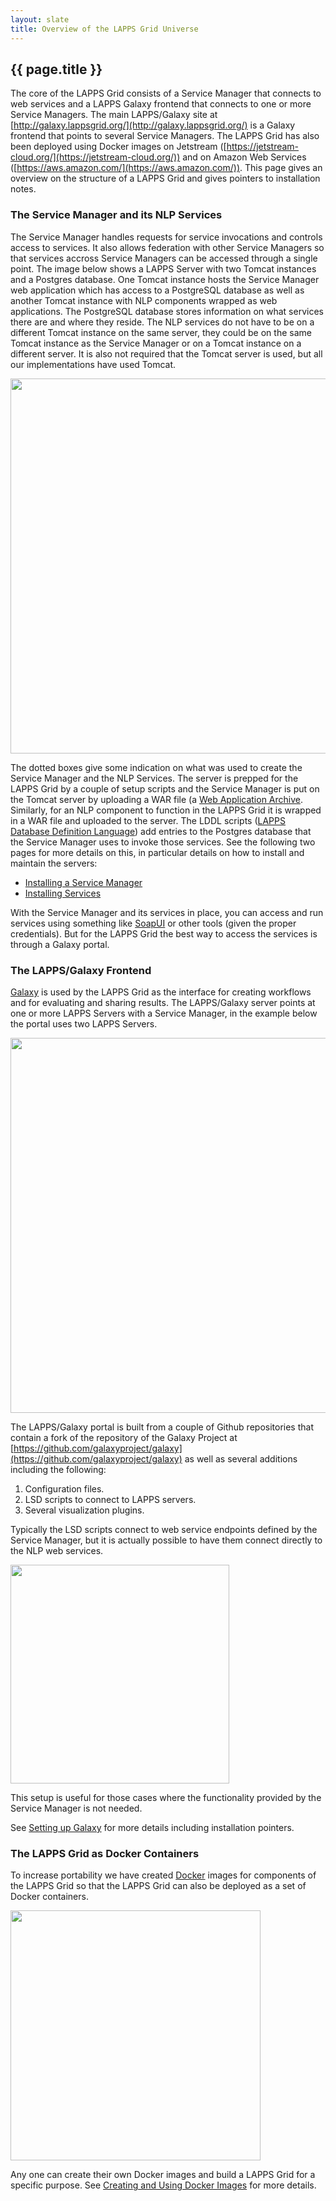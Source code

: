 ```yaml
---
layout: slate
title: Overview of the LAPPS Grid Universe
---
```


## {{ page.title }}

The core of the LAPPS Grid consists of a Service Manager that connects to web services and a LAPPS Galaxy frontend that connects to one or more Service Managers. The main LAPPS/Galaxy site at [http://galaxy.lappsgrid.org/](http://galaxy.lappsgrid.org/) is a Galaxy frontend that points to several Service Managers. The LAPPS Grid has also been deployed using Docker images on Jetstream ([https://jetstream-cloud.org/](https://jetstream-cloud.org/)) and on Amazon Web Services ([https://aws.amazon.com/](https://aws.amazon.com/)). This page gives an overview on the structure of a LAPPS Grid and gives pointers to installation notes.


### The Service Manager and its NLP Services

The Service Manager handles requests for service invocations and controls access to services. It also allows federation with other Service Managers so that services accross Service Managers can be accessed through a single point. The image below shows a LAPPS Server with two Tomcat instances and a Postgres database. One Tomcat instance hosts the Service Manager web application which has access to a PostgreSQL database as well as another Tomcat instance with NLP components wrapped as web applications. The PostgreSQL database stores information on what services there are and where they reside. The NLP services do not have to be on a different Tomcat instance on the same server, they could be on the same Tomcat instance as the Service Manager or on a Tomcat instance on a different server. It is also not required that the Tomcat server is used, but all our implementations have used Tomcat.

<div class="image">
<img src="https://lapps.github.io/installation/images/lapps-server.png" width="600">
<!--
NOTE: add the following once you have figured out the styles so it displays well
<div class="caption">LAPPS Server with two Tomcat instances and a Postgres database</div>
-->
</div>

The dotted boxes give some indication on what was used to create the Service Manager and the NLP Services. The server is prepped for the LAPPS Grid by a couple of setup scripts and the Service Manager is put on the Tomcat server by uploading a WAR file (a <a href="https://en.wikipedia.org/wiki/WAR_(file_format)">Web Application Archive</a>. Similarly, for an NLP component to function in the LAPPS Grid it is wrapped in a WAR file and uploaded to the server. The LDDL scripts ([LAPPS Database Definition Language](http://www.lappsgrid.org/software/lddl/)) add entries to the Postgres database that the Service Manager uses to invoke those services. See the following two pages for more details on this, in particular details on how to install and maintain the servers:

- [Installing a Service Manager](service_manager.html)
- [Installing Services](services.html)

With the Service Manager and its services in place, you can access and run services using something like [SoapUI](https://www.soapui.org/) or other tools (given the proper credentials). But for the LAPPS Grid the best way to access the services is through a Galaxy portal.


### The LAPPS/Galaxy Frontend

[Galaxy](https://galaxyproject.org/) is used by the LAPPS Grid as the interface for creating workflows and for evaluating and sharing results. The LAPPS/Galaxy server points at one or more LAPPS Servers with a Service Manager, in the example below the portal uses two LAPPS Servers.

<div class="image">
<img src="https://lapps.github.io/installation/images/lapps-galaxy.png" width="600">
<div class="caption"></div>
</div>

<!--
[https://www.nginx.com](https://www.nginx.com)
-->

The LAPPS/Galaxy portal is built from a couple of Github repositories that contain a fork of the repository of the Galaxy Project at [https://github.com/galaxyproject/galaxy](https://github.com/galaxyproject/galaxy) as well as several additions including the following:

1. Configuration files.
2. LSD scripts to connect to LAPPS servers.
3. Several visualization plugins.

Typically the LSD scripts connect to web service endpoints defined by the Service Manager, but it is actually possible to have them connect directly to the NLP web services.

<div class="image">
<img src="https://lapps.github.io/installation/images/lapps-galaxy-simple.png" width="350">
<div class="caption"></div>
</div>

This setup is useful for those cases where the functionality provided by the Service Manager is not needed.

See [Setting up Galaxy](galaxy.html) for more details including installation pointers.


### The LAPPS Grid as Docker Containers

To increase portability we have created [Docker](https://www.docker.com/) images for components of the LAPPS Grid so that the LAPPS Grid can also be deployed as a set of Docker containers. 

<div class="image">
<img src="https://lapps.github.io/installation/images/lapps-docker.png" width="400">
<div class="caption"></div>
</div>

Any one can create their own Docker images and build a LAPPS Grid for a specific purpose. See [Creating and Using Docker Images](docker.html) for more details. 
